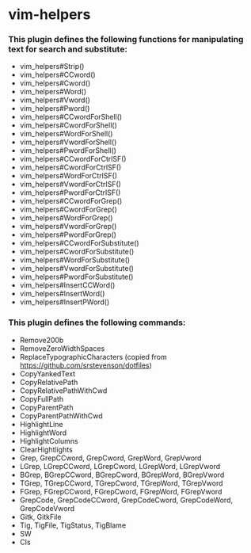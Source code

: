 # vim-helpers

### This plugin defines the following functions for manipulating text for search and substitute:

* vim_helpers#Strip()
* vim_helpers#CCword()
* vim_helpers#Cword()
* vim_helpers#Word()
* vim_helpers#Vword()
* vim_helpers#Pword()
* vim_helpers#CCwordForShell()
* vim_helpers#CwordForShell()
* vim_helpers#WordForShell()
* vim_helpers#VwordForShell()
* vim_helpers#PwordForShell()
* vim_helpers#CCwordForCtrlSF()
* vim_helpers#CwordForCtrlSF()
* vim_helpers#WordForCtrlSF()
* vim_helpers#VwordForCtrlSF()
* vim_helpers#PwordForCtrlSF()
* vim_helpers#CCwordForGrep()
* vim_helpers#CwordForGrep()
* vim_helpers#WordForGrep()
* vim_helpers#VwordForGrep()
* vim_helpers#PwordForGrep()
* vim_helpers#CCwordForSubstitute()
* vim_helpers#CwordForSubstitute()
* vim_helpers#WordForSubstitute()
* vim_helpers#VwordForSubstitute()
* vim_helpers#PwordForSubstitute()
* vim_helpers#InsertCCWord()
* vim_helpers#InsertWord()
* vim_helpers#InsertPWord()

### This plugin defines the following commands:

* Remove200b
* RemoveZeroWidthSpaces
* ReplaceTypographicCharacters (copied from https://github.com/srstevenson/dotfiles)
* CopyYankedText
* CopyRelativePath
* CopyRelativePathWithCwd
* CopyFullPath
* CopyParentPath
* CopyParentPathWithCwd
* HighlightLine
* HighlightWord
* HighlightColumns
* ClearHightlights
* Grep, GrepCCword, GrepCword, GrepWord, GrepVword
* LGrep, LGrepCCword, LGrepCword, LGrepWord, LGrepVword
* BGrep, BGrepCCword, BGrepCword, BGrepWord, BGrepVword
* TGrep, TGrepCCword, TGrepCword, TGrepWord, TGrepVword
* FGrep, FGrepCCword, FGrepCword, FGrepWord, FGrepVword
* GrepCode, GrepCodeCCword, GrepCodeCword, GrepCodeWord, GrepCodeVword
* Gitk, GitkFile
* Tig, TigFile, TigStatus, TigBlame
* SW
* Cls
